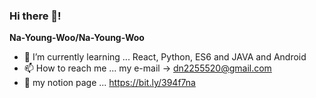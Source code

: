 ### Hi there 👋!

**Na-Young-Woo/Na-Young-Woo**


<!-- - 🔭 I’m currently working on ... is a ✨ _special_ ✨ repository because its `README.md` (this file) appears on your GitHub profile. -->
- 🌱 I’m currently learning ... React, Python, ES6 and JAVA and Android
- 📫 How to reach me ... my e-mail → dn2255520@gmail.com
- 📝 my notion page ... https://bit.ly/394f7na
<!-- - 👯 I’m looking to collaborate on ...
- 🤔 I’m looking for help with ...
- 💬 Ask me about ... 

- 😄 Pronouns: ...
- ⚡ Fun fact: ...-->

<!-->

